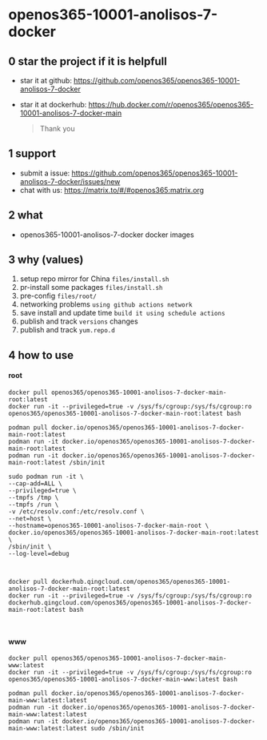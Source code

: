 # openos365-10001-anolisos-7-docker

## 0 star the project if it is helpfull

* star it at github: https://github.com/openos365/openos365-10001-anolisos-7-docker
* star it at dockerhub: https://hub.docker.com/r/openos365/openos365-10001-anolisos-7-docker-main

  > Thank you

## 1 support

* submit a issue: https://github.com/openos365/openos365-10001-anolisos-7-docker/issues/new
* chat with us: https://matrix.to/#/#openos365:matrix.org

## 2 what

* openos365-10001-anolisos-7-docker docker images
  
## 3 why (values)

1. setup repo mirror for China `files/install.sh`
1. pr-install some packages `files/install.sh`
1. pre-config `files/root/`
1. networking problems `using github actions network`
1. save install and update time `build it using schedule actions`
1. publish and track `versions` changes
1. publish and track `yum.repo.d`

## 4 how to use

#### root
```
docker pull openos365/openos365-10001-anolisos-7-docker-main-root:latest
docker run -it --privileged=true -v /sys/fs/cgroup:/sys/fs/cgroup:ro openos365/openos365-10001-anolisos-7-docker-main-root:latest bash

podman pull docker.io/openos365/openos365-10001-anolisos-7-docker-main-root:latest
podman run -it docker.io/openos365/openos365-10001-anolisos-7-docker-main-root:latest
podman run -it docker.io/openos365/openos365-10001-anolisos-7-docker-main-root:latest /sbin/init

sudo podman run -it \
--cap-add=ALL \
--privileged=true \
--tmpfs /tmp \
--tmpfs /run \
-v /etc/resolv.conf:/etc/resolv.conf \
--net=host \
--hostname=openos365-10001-anolisos-7-docker-main-root \
docker.io/openos365/openos365-10001-anolisos-7-docker-main-root:latest \
/sbin/init \
--log-level=debug



docker pull dockerhub.qingcloud.com/openos365/openos365-10001-anolisos-7-docker-main-root:latest
docker run -it --privileged=true -v /sys/fs/cgroup:/sys/fs/cgroup:ro dockerhub.qingcloud.com/openos365/openos365-10001-anolisos-7-docker-main-root:latest bash



```
#### www

```
docker pull openos365/openos365-10001-anolisos-7-docker-main-www:latest
docker run -it --privileged=true -v /sys/fs/cgroup:/sys/fs/cgroup:ro openos365/openos365-10001-anolisos-7-docker-main-www:latest bash

podman pull docker.io/openos365/openos365-10001-anolisos-7-docker-main-www:latest:latest
podman run -it docker.io/openos365/openos365-10001-anolisos-7-docker-main-www:latest:latest
podman run -it docker.io/openos365/openos365-10001-anolisos-7-docker-main-www:latest:latest sudo /sbin/init




```
